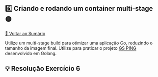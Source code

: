 ## 6️⃣ Criando e rodando um container multi-stage 🟡

[🔼 Voltar ao Sumário](#sumário-)

Utilize um multi-stage build para otimizar uma aplicação Go, reduzindo o tamanho 
da imagem final. Utilize para praticar o projeto [GS PING](https://github.com/docker/docker-gs-ping) desenvolvido em Golang.

## 💡 Resolução Exercício 6